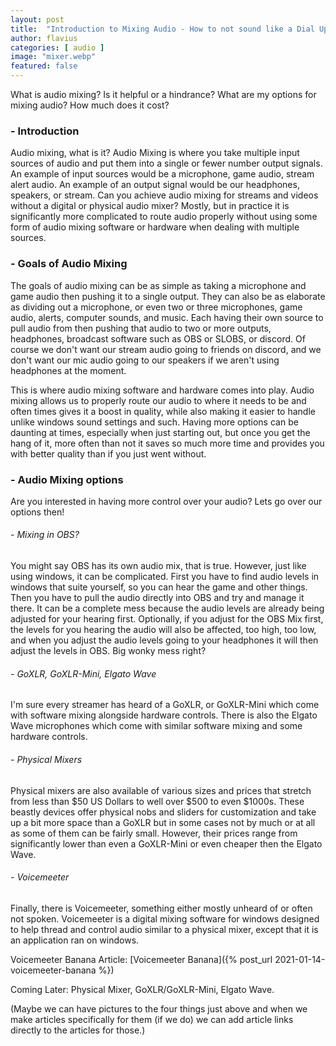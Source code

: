 ```yaml
---
layout: post
title:  "Introduction to Mixing Audio - How to not sound like a Dial Up Modem"
author: flavius
categories: [ audio ]
image: "mixer.webp"
featured: false
---
```

What is audio mixing? Is it helpful or a hindrance? What are my options for mixing audio?
How much does it cost?

### - Introduction

Audio mixing, what is it? Audio Mixing is where you take multiple input sources of audio and put them into a single or fewer number output signals. An example of input sources would be a microphone, game audio, stream alert audio. An example of an output signal would be our headphones, speakers, or stream. Can you achieve audio mixing for streams and videos without a digital or physical audio mixer? Mostly, but in practice it is significantly more complicated to route audio properly without using some form of audio mixing software or hardware when dealing with multiple sources.

### - Goals of Audio Mixing

The goals of audio mixing can be as simple as taking a microphone and game audio then pushing it to a single output. They can also be as elaborate as dividing out a microphone, or even two or three microphones, game audio, alerts, computer sounds, and music. Each having their own source to pull audio from then pushing that audio to two or more outputs, headphones, broadcast software such as OBS or SLOBS, or discord. Of course we don't want our stream audio going to friends on discord, and we don't want our mic audio going to our speakers if we aren't using headphones at the moment.

This is where audio mixing software and hardware comes into play. Audio mixing allows us to properly route our audio to where it needs to be and often times gives it a boost in quality, while also making it easier to handle unlike windows sound settings and such. Having more options can be daunting at times, especially when just starting out, but once you get the hang of it, more often than not it saves so much more time and provides you with better quality than if you just went without.

### - Audio Mixing options

Are you interested in having more control over your audio? Lets go over our options then!

###### - Mixing in OBS?
You might say OBS has its own audio mix, that is true. However, just like using windows, it can be complicated. First you have to find audio levels in windows that suite yourself, so you can hear the game and other things. Then you have to pull the audio directly into OBS and try and manage it there. It can be a complete mess because the audio levels are already being adjusted for your hearing first. Optionally, if you adjust for the OBS Mix first, the levels for you hearing the audio will also be affected, too high, too low, and when you adjust the audio levels going to your headphones it will then adjust the levels in OBS. Big wonky mess right?

###### - GoXLR, GoXLR-Mini, Elgato Wave
 I'm sure every streamer has heard of a GoXLR, or GoXLR-Mini which come with software mixing alongside hardware controls. There is also the Elgato Wave microphones which come with similar software mixing and some hardware controls.

###### - Physical Mixers
Physical mixers are also available of various sizes and prices that stretch from less than $50 US Dollars to well over $500 to even $1000s. These beastly devices offer physical nobs and sliders for customization and take up a bit more space than a GoXLR but in some cases not by much or at all as some of them can be fairly small. However, their prices range from significantly lower than even a GoXLR-Mini or even cheaper then the Elgato Wave.

###### - Voicemeeter
Finally, there is Voicemeeter, something either mostly unheard of or often not spoken. Voicemeeter is a digital mixing software for windows designed to help thread and control audio similar to a physical mixer, except that it is an application ran on windows.

Voicemeeter Banana Article: [Voicemeeter Banana]({% post_url 2021-01-14-voicemeeter-banana %})

Coming Later: Physical Mixer, GoXLR/GoXLR-Mini, Elgato Wave.

(Maybe we can have pictures to the four things just above and when we make articles specifically for them (if we do) we can add article links directly to the articles for those.)

